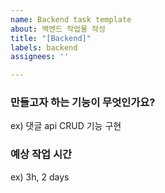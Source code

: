 ```yaml
---
name: Backend task template
about: 백엔드 작업물 작성
title: "[Backend]"
labels: backend
assignees: ''

---
```


<!-- Issue 만들기 전에 Check -->
<!-- 업무가 담당자가 확정되었다면 Assignees 추가 -->
<!-- MileStone 추가 -->
<!-- Projects 추가 : Github에서 Kanban으로 확인하기 위해 -->

### 만들고자 하는 기능이 무엇인가요?
ex) 댓글 api CRUD 기능 구현

### 예상 작업 시간
ex) 3h, 2 days

<!-- 예상 작업 기간이 길어질 경우, 오늘 일 종료 전에 오늘 한 내용을 게시할 것 -->
